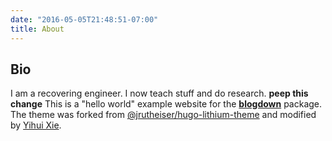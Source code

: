 ```yaml
---
date: "2016-05-05T21:48:51-07:00"
title: About
---
```

## Bio 
I am a recovering engineer. I now teach stuff and do research.
**peep this change**
This is a "hello world" example website for the [**blogdown**](https://github.com/rstudio/blogdown) package. The theme was forked from [@jrutheiser/hugo-lithium-theme](https://github.com/jrutheiser/hugo-lithium-theme) and modified by [Yihui Xie](https://github.com/yihui/hugo-lithium).


